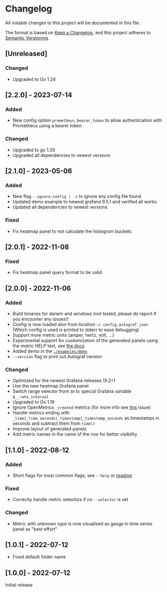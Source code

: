 # Changelog
All notable changes to this project will be documented in this file.

The format is based on [Keep a Changelog](https://keepachangelog.com/en/1.0.0/),
and this project adheres to [Semantic Versioning](https://semver.org/spec/v2.0.0.html).

## [Unreleased]

### Changed
 - Upgraded to Go 1.24

## [2.2.0] - 2023-07-14
### Added
 - New config option `prometheus_bearer_token` to allow authentication with Prometheus using a bearer token
### Changed
 - Upgraded to go 1.20
 - Upgraded all dependencies to newest versions

## [2.1.0] - 2023-05-06
### Added
 - New flag `--ignore-config | -i` to ignore any config file found
 - Updated demo example to newest grafana 9.5.1 and verified all works
 - Updated all dependencies to newest versions
### Fixed
 - Fix heatmap panel to not calculate the histogram buckets

## [2.0.1] - 2022-11-08
### Fixed
 - Fix heatmap panel query format to be valid

## [2.0.0] - 2022-11-06
### Added
 - Build binaries for darwin and windows (not tested, please do report if you encounter any issues!)
 - Config is now loaded also from location `~/.config.autograf.json` (Which config is used is printed to stderr to ease debugging)
 - Support more metric units (amper, hertz, volt, ...)
 - Experimental support for customization of the generated panels using the metric HELP text, see [the docs](./README.md#panel-config-customization-experimental)
 - Added demo in the [`./examples/demo`](./examples/demo/)
 - `--version` flag to print out Autograf version
### Changed
 - Optimized for the newest Grafana releases (9.2+)
 - Use the new heatmap Grafana panel
 - Switch range selector from `3m` to special Grafana variable `$__rate_interval`
 - Upgraded to Go 1.19
 - Ignore OpenMetrics `_created` metrics (for more info see [this](https://github.com/prometheus/prometheus/issues/6541) issue)
 - Handle metrics ending with `_time|_time_seconds|_timestamp|_timestamp_seconds` as timestamps in seconds and subtract them from `time()`
 - Improve layout of generated panels
 - Add metric names in the name of the row for better visibility

## [1.1.0] - 2022-08-12
### Added
 - Short flags for most common flags, see `--help` or [readme](https://github.com/fusakla/autograf#how-to-use)
### Fixed
 - Correctly handle metric selectors if no `--selector` is set
### Changed
 - Metric with unknown type is now visualized as gauge in time series panel as "best effort"

## [1.0.1] - 2022-07-12
 - Fixed default folder name

## [1.0.0] - 2022-07-12
Initial release
